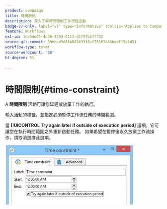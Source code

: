 ```yaml
---
product: campaign
title: 時間限制
description: 深入了解時間限制工作流程活動
badge-v7-only: label="v7" type="Informative" tooltip="Applies to Campaign Classic v7 only"
feature: Workflows
exl-id: 1dc5de05-4d36-4393-8113-d1f97bb7f732
source-git-commit: 8debcd3d8fb883b3316cf75187a86bebf15a1d31
workflow-type: tm+mt
source-wordcount: '80'
ht-degree: 5%

---
```


# 時間限制{#time-constraint}



A **時間限制** 活動可讓您延遲或放棄工作的執行。

輸入活動的標籤，並指定必須暫停工作流任務的時間範圍。

當 **[!UICONTROL Try again later if outside of execution period]** 選項，它可讓您在執行時間範圍之外重新啟動任務。 如果希望在暫停後永久放棄工作流操作，請取消選擇此選項。

![](assets/s_user_scheduled_wait.png)
